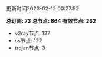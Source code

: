 更新时间2023-02-12 00:27:52

**总订阅: 73**
**总节点: 864**
**有效节点: 262**
- v2ray节点: 137
- ss节点: 122
- trojan节点: 3
